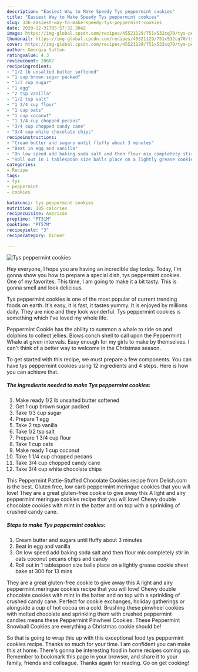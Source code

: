 ```yaml
---
description: "Easiest Way to Make Speedy Tys peppermint cookies"
title: "Easiest Way to Make Speedy Tys peppermint cookies"
slug: 336-easiest-way-to-make-speedy-tys-peppermint-cookies
date: 2020-12-31T05:57:32.304Z
image: https://img-global.cpcdn.com/recipes/45521129/751x532cq70/tys-peppermint-cookies-recipe-main-photo.jpg
thumbnail: https://img-global.cpcdn.com/recipes/45521129/751x532cq70/tys-peppermint-cookies-recipe-main-photo.jpg
cover: https://img-global.cpcdn.com/recipes/45521129/751x532cq70/tys-peppermint-cookies-recipe-main-photo.jpg
author: Georgia Sutton
ratingvalue: 4.3
reviewcount: 20687
recipeingredient:
- "1/2 lb unsalted butter softened"
- "1 cup brown sugar packed"
- "1/3 cup sugar"
- "1 egg"
- "2 tsp vanilla"
- "1/2 tsp salt"
- "1 3/4 cup flour"
- "1 cup oats"
- "1 cup coconut"
- "1 1/4 cup chopped pecans"
- "3/4 cup chopped candy cane"
- "3/4 cup white chocolate chips"
recipeinstructions:
- "Cream butter and sugars until fluffy about 3 minutes"
- "Beat in egg and vanilla"
- "On low speed add baking soda salt and then flour mix completely stir in oats coconut pecans chips and candy"
- "Roll out in 1 tablespoon size balls place on a lightly grease cookie sheet bake at 300 for 13 mins"
categories:
- Recipe
tags:
- tys
- peppermint
- cookies

katakunci: tys peppermint cookies 
nutrition: 185 calories
recipecuisine: American
preptime: "PT31M"
cooktime: "PT57M"
recipeyield: "3"
recipecategory: Dinner

---
```



![Tys peppermint cookies](https://img-global.cpcdn.com/recipes/45521129/751x532cq70/tys-peppermint-cookies-recipe-main-photo.jpg)

Hey everyone, I hope you are having an incredible day today. Today, I'm gonna show you how to prepare a special dish, tys peppermint cookies. One of my favorites. This time, I am going to make it a bit tasty. This is gonna smell and look delicious.

Tys peppermint cookies is one of the most popular of current trending foods on earth. It's easy, it is fast, it tastes yummy. It is enjoyed by millions daily. They are nice and they look wonderful. Tys peppermint cookies is something which I've loved my whole life.

Peppermint Cookie has the ability to summon a whale to ride on and dolphins to collect jellies. Blows conch shell to call upon the Peppermint Whale at given intervals. Easy enough for my girls to make by themselves. I can&#39;t think of a better way to welcome in the Christmas season.


To get started with this recipe, we must prepare a few components. You can have tys peppermint cookies using 12 ingredients and 4 steps. Here is how you can achieve that.

<!--inarticleads1-->

##### The ingredients needed to make Tys peppermint cookies:

1. Make ready 1/2 lb unsalted butter softened
1. Get 1 cup brown sugar packed
1. Take 1/3 cup sugar
1. Prepare 1 egg
1. Take 2 tsp vanilla
1. Take 1/2 tsp salt
1. Prepare 1 3/4 cup flour
1. Take 1 cup oats
1. Make ready 1 cup coconut
1. Take 1 1/4 cup chopped pecans
1. Take 3/4 cup chopped candy cane
1. Take 3/4 cup white chocolate chips


This Peppermint Pattie-Stuffed Chocolate Cookies recipe from Delish.com is the best. Gluten free, low carb peppermint meringue cookies that you will love! They are a great gluten-free cookie to give away this A light and airy peppermint meringue cookies recipe that you will love! Chewy double chocolate cookies with mint in the batter and on top with a sprinkling of crushed candy cane. 

<!--inarticleads2-->

##### Steps to make Tys peppermint cookies:

1. Cream butter and sugars until fluffy about 3 minutes
1. Beat in egg and vanilla
1. On low speed add baking soda salt and then flour mix completely stir in oats coconut pecans chips and candy
1. Roll out in 1 tablespoon size balls place on a lightly grease cookie sheet bake at 300 for 13 mins


They are a great gluten-free cookie to give away this A light and airy peppermint meringue cookies recipe that you will love! Chewy double chocolate cookies with mint in the batter and on top with a sprinkling of crushed candy cane. Perfect for cookie exchanges, holiday gatherings or alongside a cup of hot cocoa on a cold. Brushing these pinwheel cookies with melted chocolate and sprinkling them with crushed peppermint candies means these Peppermint Pinwheel Cookies. These Peppermint Snowball Cookies are everything a Christmas cookie should be! 

So that is going to wrap this up with this exceptional food tys peppermint cookies recipe. Thanks so much for your time. I am confident you can make this at home. There's gonna be interesting food in home recipes coming up. Remember to bookmark this page in your browser, and share it to your family, friends and colleague. Thanks again for reading. Go on get cooking!
